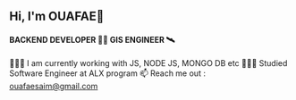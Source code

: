 ## Hi, I'm OUAFAE👋

   #### BACKEND DEVELOPER 🙋‍♀️ GIS ENGINEER 🛰️

👩🏻‍💻 I am currently working with JS, NODE JS, MONGO DB etc
👩🏻‍🎓 Studied Software Engineer at ALX program
📫 Reach me out : [ouafaesaim@gmail.com](ouafaesaim@gmail.com)
